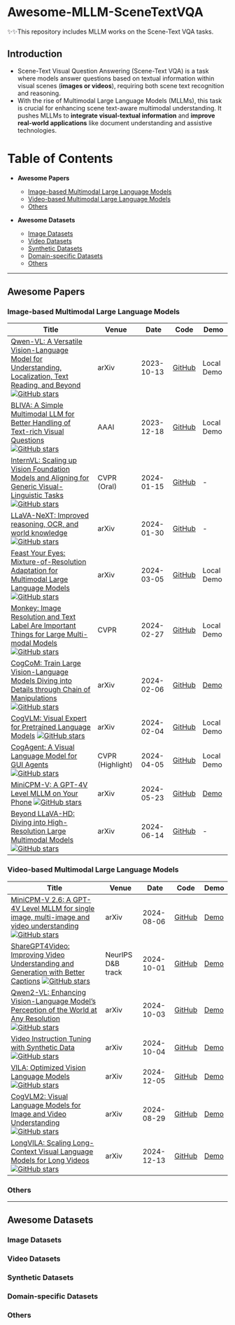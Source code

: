 # Awesome-MLLM-SceneTextVQA

✨✨This repository includes MLLM works on the Scene-Text VQA tasks.

## Introduction 

- Scene-Text Visual Question Answering (Scene-Text VQA) is a task where models answer questions based on textual information within visual scenes (**images or videos**), requiring both scene text recognition and reasoning.
- With the rise of Multimodal Large Language Models (MLLMs), this task is crucial for enhancing scene text-aware multimodal understanding. It pushes MLLMs to **integrate visual-textual information** and **improve real-world applications** like document understanding and assistive technologies.

# Table of Contents

- **Awesome Papers**
  - [Image-based Multimodal Large Language Models](#image-based-multimodal-large-language-models)
  - [Video-based Multimodal Large Language Models](#video-based-multimodal-large-language-models)
  - [Others](#others)

- **Awesome Datasets**
  - [Image Datasets](#image-datasets)
  - [Video Datasets](#video-datasets)
  - [Synthetic Datasets](#synthetic-datasets)
  - [Domain-specific Datasets](#domain-specific-datasets)
  - [Others](#others-1)

---

## Awesome Papers

### Image-based Multimodal Large Language Models


| Title | Venue | Date | Code | Demo |
|-------|-------|------|------|------|
| [Qwen-VL: A Versatile Vision-Language Model for Understanding, Localization, Text Reading, and Beyond](https://llava-vl.github.io/blog/2024-01-30-llava-next/) [![GitHub stars](https://img.shields.io/github/stars/QwenLM/Qwen-VL?style=social)](https://github.com/QwenLM/Qwen-VL)| arXiv | 2023-10-13 | [GitHub](https://github.com/QwenLM/Qwen-VL) | Local Demo  |
| [BLIVA: A Simple Multimodal LLM for Better Handling of Text-rich Visual Questions](https://arxiv.org/pdf/2308.09936) [![GitHub stars](https://img.shields.io/github/stars/yfzhang114/SliME?style=social)](https://github.com/mlpc-ucsd/BLIVA)| AAAI | 2023-12-18 | [GitHub](https://github.com/mlpc-ucsd/BLIVA) |  Local Demo |
| [InternVL: Scaling up Vision Foundation Models and Aligning for Generic Visual-Linguistic Tasks](https://arxiv.org/pdf/2312.14238) [![GitHub stars](https://img.shields.io/github/stars/OpenGVLab/InternVL?style=social)](https://github.com/OpenGVLab/InternVL)| CVPR (Oral) | 2024-01-15 | [GitHub](https://github.com/OpenGVLab/InternVL) | - |
| [LLaVA-NeXT: Improved reasoning, OCR, and world knowledge](https://llava-vl.github.io/blog/2024-01-30-llava-next/) [![GitHub stars](https://img.shields.io/github/stars/LLaVA-VL/LLaVA-NeXT?style=social)](https://github.com/LLaVA-VL/LLaVA-NeXT)| arXiv | 2024-01-30 | [GitHub](https://github.com/LLaVA-VL/LLaVA-NeXT) | -  |
| [Feast Your Eyes: Mixture-of-Resolution Adaptation for Multimodal Large Language Models](https://arxiv.org/pdf/2403.03003) [![GitHub stars](https://img.shields.io/github/stars/luogen1996/LLaVA-HR?style=social)](https://github.com/luogen1996/LLaVA-HR)| arXiv | 2024-03-05 | [GitHub](https://github.com/luogen1996/LLaVA-HR) | Local Demo  |
| [Monkey: Image Resolution and Text Label Are Important Things for Large Multi-modal Models](https://arxiv.org/pdf/2311.06607) [![GitHub stars](https://img.shields.io/github/stars/Yuliang-Liu/Monkey?style=social)](https://github.com/Yuliang-Liu/Monkey)| CVPR | 2024-02-27 | [GitHub](https://github.com/Yuliang-Liu/Monkey) | Local Demo  |
| [CogCoM: Train Large Vision-Language Models Diving into Details through Chain of Manipulations](https://arxiv.org/pdf/2402.04236) [![GitHub stars](https://img.shields.io/github/stars/THUDM/CogCoM?style=social)](https://github.com/THUDM/CogCoM)| arXiv | 2024-02-06 | [GitHub](https://github.com/THUDM/CogCoM) | [Demo](https://github.com/THUDM/CogCoM/blob/main/cogcom/demo/web_demo.py)  |
| [CogVLM: Visual Expert for Pretrained Language Models](https://arxiv.org/pdf/2311.03079) [![GitHub stars](https://img.shields.io/github/stars/THUDM/CogVLM?style=social)](https://github.com/THUDM/CogVLM)| arXiv | 2024-02-04 | [GitHub](https://github.com/THUDM/CogVLM) |Local Demo   |
| [CogAgent: A Visual Language Model for GUI Agents](https://arxiv.org/pdf/2312.08914) [![GitHub stars](https://img.shields.io/github/stars/THUDM/CogVLM?style=social)](https://github.com/THUDM/CogVLM)| CVPR (Highlight) | 2024-04-05 | [GitHub](https://github.com/THUDM/CogVLM) | Local Demo  |
| [MiniCPM-V: A GPT-4V Level MLLM on Your Phone](https://arxiv.org/pdf/2408.01800) [![GitHub stars](https://img.shields.io/github/stars/OpenBMB/MiniCPM-V?style=social)](https://github.com/OpenBMB/MiniCPM-V)| arXiv | 2024-05-23 | [GitHub](https://github.com/OpenBMB/MiniCPM-V) | [Demo](https://huggingface.co/spaces/OpenBMB/MiniCPM-V)  |
| [Beyond LLaVA-HD: Diving into High-Resolution Large Multimodal Models](https://arxiv.org/pdf/2406.08487) [![GitHub stars](https://img.shields.io/github/stars/yfzhang114/SliME?style=social)](https://github.com/yfzhang114/SliME)| arXiv | 2024-06-14 | [GitHub](https://github.com/yfzhang114/SliME) | -  |




### Video-based Multimodal Large Language Models
| Title | Venue | Date | Code | Demo |
|-------|-------|------|------|------|
| [MiniCPM-V 2.6: A GPT-4V Level MLLM for single image, multi-image and video understanding](https://arxiv.org/pdf/2408.01800) [![GitHub stars](https://img.shields.io/github/stars/OpenBMB/MiniCPM-V?style=social)](https://github.com/OpenBMB/MiniCPM-V)| arXiv | 2024-08-06 | [GitHub](https://github.com/OpenBMB/MiniCPM-V) | [Demo](http://120.92.209.146:8887/)  |
| [ShareGPT4Video: Improving Video Understanding and Generation with Better Captions](https://arxiv.org/pdf/2409.12191) [![GitHub stars](https://img.shields.io/github/stars/ShareGPT4Omni/ShareGPT4Video?style=social)](https://github.com/ShareGPT4Omni/ShareGPT4Video)| NeurIPS D&B track | 2024-10-01 | [GitHub](https://github.com/ShareGPT4Omni/ShareGPT4Video) | [Demo](https://huggingface.co/spaces/Lin-Chen/ShareCaptioner-Video)  
| [Qwen2-VL: Enhancing Vision-Language Model’s Perception of the World at Any Resolution](https://arxiv.org/pdf/2409.12191) [![GitHub stars](https://img.shields.io/github/stars/QwenLM/Qwen2-VL?style=social)](https://github.com/QwenLM/Qwen2-VL)| arXiv | 2024-10-03 | [GitHub](https://github.com/QwenLM/Qwen2-VL) | [Demo](https://huggingface.co/spaces/Qwen/Qwen2-VL)  |
| [Video Instruction Tuning with Synthetic Data](https://arxiv.org/pdf/2410.02713) [![GitHub stars](https://img.shields.io/github/stars/LLaVA-VL/LLaVA-NeXT?style=social)](https://github.com/LLaVA-VL/LLaVA-NeXT)| arXiv | 2024-10-04 | [GitHub](https://github.com/LLaVA-VL/LLaVA-NeXT) | [Demo](https://huggingface.co/spaces/Tonic/Llava-Video)  |
| [VILA: Optimized Vision Language Models](https://arxiv.org/pdf/2412.04468) [![GitHub stars](https://img.shields.io/github/stars/NVlabs/VILA?style=social)](https://github.com/NVlabs/VILA)| arXiv | 2024-12-05 | [GitHub](https://github.com/NVlabs/VILA) | [Demo](https://vila.mit.edu/)  |
| [CogVLM2: Visual Language Models for Image and Video Understanding](https://arxiv.org/pdf/2408.16500) [![GitHub stars](https://img.shields.io/github/stars/THUDM/CogVLM2?style=social)](https://github.com/THUDM/CogVLM2)| arXiv | 2024-08-29 | [GitHub](https://github.com/THUDM/CogVLM2) | [Demo](http://cogvlm2-online.cogviewai.cn:7868/)  |
| [LongVILA: Scaling Long-Context Visual Language Models for Long Videos](https://arxiv.org/pdf/2408.10188) [![GitHub stars](https://img.shields.io/github/stars/NVlabs/VILA?style=social)](https://github.com/NVlabs/VILA/tree/main/longvila)| arXiv | 2024-12-13 | [GitHub](https://github.com/NVlabs/VILA/tree/main/longvila) | [Demo](https://huggingface.co/Efficient-Large-Model)  |


### Others

---

## Awesome Datasets

### Image Datasets

### Video Datasets


### Synthetic Datasets


### Domain-specific Datasets

### Others




